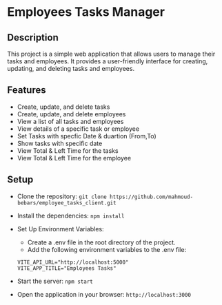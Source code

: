 # Employees Tasks Manager

## Description

This project is a simple web application that allows users to manage their tasks and employees. It provides a user-friendly interface for creating, updating, and deleting tasks and employees.

## Features

- Create, update, and delete tasks
- Create, update, and delete employees
- View a list of all tasks and employees
- View details of a specific task or employee
- Set Tasks with specfic Date & duartion (From,To)
- Show tasks with specific date
- View Total & Left Time for the tasks
- View Total & Left Time for the employee

## Setup

- Clone the repository: `git clone https://github.com/mahmoud-bebars/employee_tasks_client.git`
- Install the dependencies: `npm install`

- Set Up Environment Variables:
  - Create a .env file in the root directory of the project.
  - Add the following environment variables to the .env file:
  ```
  VITE_API_URL="http://localhost:5000"
  VITE_APP_TITLE="Employees Tasks"
  ```
- Start the server: `npm start`
- Open the application in your browser: `http://localhost:3000`

